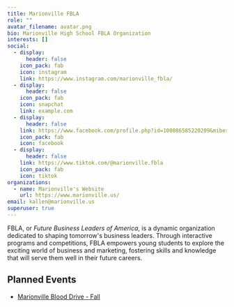 ```yaml
---
title: Marionville FBLA
role: ""
avatar_filename: avatar.png
bio: Marionville High School FBLA Organization
interests: []
social:
  - display:
      header: false
    icon_pack: fab
    icon: instagram
    link: https://www.instagram.com/marionville_fbla/
  - display:
      header: false
    icon_pack: fab
    icon: snapchat
    link: example.com
  - display:
      header: false
    link: https://www.facebook.com/profile.php?id=100086585220209&mibextid=LQQJ4d
    icon_pack: fab
    icon: facebook
  - display:
      header: false
    link: https://www.tiktok.com/@marionville.fbla
    icon_pack: fab
    icon: tiktok
organizations:
  - name: Marionville's Website
    url: https://www.marionville.us/
email: kallen@marionville.us
superuser: true
---
```

<!--StartFragment-->

FBLA, or *Future Business Leaders of America*, is a dynamic organization dedicated to shaping tomorrow's business leaders. Through interactive programs and competitions, FBLA empowers young students to explore the exciting world of business and marketing, fostering skills and knowledge that will serve them well in their future careers.

## Planned Events

* [Marionville Blood Drive - Fall](https://marionville-fbla.netlify.app/talk/marionville-blood-drive-fall/)

<!--EndFragment-->